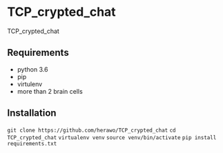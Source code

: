 # TCP_crypted_chat

TCP_crypted_chat

## Requirements

- python 3.6
- pip
- virtulenv
- more than 2 brain cells

## Installation

`git clone https://github.com/herawo/TCP_crypted_chat`
`cd TCP_crypted_chat`
`virtualenv venv`
`source venv/bin/activate`
`pip install requirements.txt`
